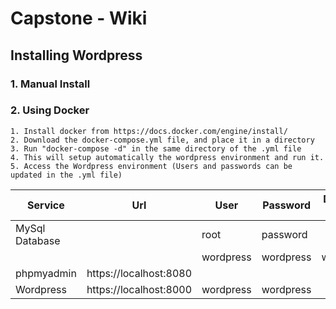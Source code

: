 # Capstone - Wiki 

## Installing Wordpress
### 1.  Manual Install
### 2. Using Docker
    1. Install docker from https://docs.docker.com/engine/install/
    2. Download the docker-compose.yml file, and place it in a directory
    3. Run "docker-compose -d" in the same directory of the .yml file
    4. This will setup automatically the wordpress environment and run it.
    5. Access the Wordpress environment (Users and passwords can be updated in the .yml file)

|Service|Url|User|Password|Database Name|
|-------|-------|-----|-----|-----|
|MySql Database||root|password||
|||wordpress|wordpress|wordpress|
|phpmyadmin|https://localhost:8080||||
|Wordpress|https://localhost:8000|wordpress|wordpress||


       

